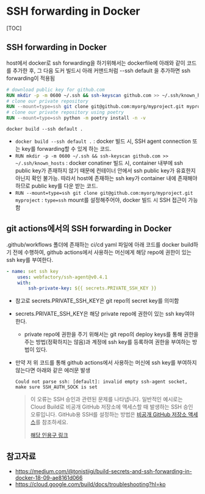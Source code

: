 # SSH forwarding in Docker

[TOC]

## SSH forwarding in Docker

host에서 docker로 ssh forwarding을 하기위해서는 dockerfile에 아래와 같이 코드를 추가한 후, 그 다음 도커 빌드시 아래 커맨드처럼 --ssh default 을 추가하면 ssh forwarding이 적용됨

```dockerfile
# download public key for github.com
RUN mkdir -p -m 0600 ~/.ssh && ssh-keyscan github.com >> ~/.ssh/known_hosts
# clone our private repository
RUN --mount=type=ssh git clone git@github.com:myorg/myproject.git myproject
# clone our private repository using poetry
RUN --mount=type=ssh python -m poetry install -n -v
```

```shell
docker build --ssh default .
```

- `docker build --ssh default .` : docker 빌드 시, SSH agent connection 또는 key를 forwarding할 수 있게 하는 코드.
- `RUN mkdir -p -m 0600 ~/.ssh && ssh-keyscan github.com >> ~/.ssh/known_hosts` :  docker conatiner 빌드 시, container 내부에 ssh public key가 존재하지 않기 때문에 컨테이너 안에서 ssh public key가 유효한지 아닌지 확인 불가능. 따라서 host에 존재하는 ssh key가 container 내에 존재해야 하므로 public key를 다운 받는 코드.
- `RUN --mount=type=ssh git clone git@github.com:myorg/myproject.git myproject` : `type=ssh` mount를 설정해주어야, docker 빌드 시  SSH 접근이 가능함



## git actions에서의 SSH forwarding in Docker

.github/workflows 폴더에 존재하는 ci/cd yaml 파일에 아래 코드를 docker build하기 전에 수행하여, github actions에서 사용하는 머신에게 해당 repo에 권한이 있는 ssh key를 부여한다.

```yaml
- name: set ssh key
	uses: webfactory/ssh-agent@v0.4.1
	with:
		ssh-private-key: ${{ secrets.PRIVATE_SSH_KEY }}
```

- 참고로 secrets.PRIVATE_SSH_KEY은 git repo의 secret key를 의미함

- secrets.PRIVATE_SSH_KEY은 해당 private repo에 권한이 있는 ssh key여야 한다.

  - private repo에 권한을 주기 위해서는 git repo의 deploy keys를 통해 권한을 주는 방법(정확하지는 않음)과 계정에 ssh key를 등록하여 권한을 부여하는 방법이 있다.

- 만약 저 위 코드를 통해 github actions에서 사용하는 머신에 ssh key를 부여하지 않는다면 아래와 같은 에러문 발생

  ```shell
  Could not parse ssh: [default]: invalid empty ssh-agent socket, make sure SSH_AUTH_SOCK is set
  ```

  > 이 오류는 SSH 승인과 관련된 문제를 나타냅니다. 일반적인 예시로는 Cloud Build로 비공개 GitHub 저장소에 액세스할 때 발생하는 SSH 승인 오류입니다. GitHub용 SSH를 설정하는 방법은 [비공개 GitHub 저장소 액세스](https://cloud.google.com/build/docs/access-private-github-repos?hl=ko)를 참조하세요.
  >
  > [해당 인용구 링크](https://cloud.google.com/build/docs/troubleshooting?hl=ko#builds_fail_due_to_invalid_ssh_authorization)

  

## 참고자료

- https://medium.com/@tonistiigi/build-secrets-and-ssh-forwarding-in-docker-18-09-ae8161d066
- https://cloud.google.com/build/docs/troubleshooting?hl=ko